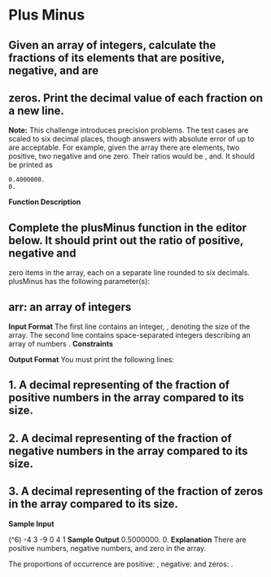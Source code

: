 # Plus Minus

## Given an array of integers, calculate the fractions of its elements that are positive, negative, and are

## zeros. Print the decimal value of each fraction on a new line.

**Note:** This challenge introduces precision problems. The test cases are scaled to six decimal places,
though answers with absolute error of up to are acceptable.
For example, given the array there are elements, two positive, two negative and
one zero. Their ratios would be , and. It should be printed as

```
0.4000000.
0.
```
**Function Description**

## Complete the plusMinus function in the editor below. It should print out the ratio of positive, negative and

zero items in the array, each on a separate line rounded to six decimals.
plusMinus has the following parameter(s):

## arr: an array of integers

**Input Format**
The first line contains an integer, , denoting the size of the array.
The second line contains space-separated integers describing an array of numbers
.
**Constraints**

**Output Format**
You must print the following lines:

## 1. A decimal representing of the fraction of positive numbers in the array compared to its size.

## 2. A decimal representing of the fraction of negative numbers in the array compared to its size.

## 3. A decimal representing of the fraction of zeros in the array compared to its size.

**Sample Input**

(^6) -4 3 -9 0 4 1
**Sample Output**
0.5000000.
0.
**Explanation**
There are positive numbers, negative numbers, and zero in the array.


The proportions of occurrence are positive: , negative: and zeros:
.


